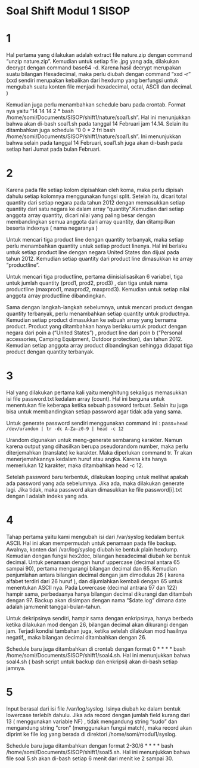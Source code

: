# Soal Shift Modul 1 SISOP
# 1
Hal pertama yang dilakukan adalah extract file nature.zip dengan command “unzip nature.zip”. Kemudian untuk setiap file .jpg yang ada, dilakukan decrypt dengan command base64 -d. Karena hasil decrypt merupakan suatu bilangan Hexadecimal, maka perlu diubah dengan command “xxd -r” (xxd sendiri merupakan kebalikan dari hexdump yang berfungsi untuk mengubah suatu konten file menjadi hexadecimal, octal, ASCII dan decimal. )

Kemudian juga perlu menambahkan schedule baru pada crontab. Format nya yaitu “14 14 14 2 *  bash /home/somi/Documents/SISOP/shift1/nature/soal1.sh”. Hal ini menunjukkan bahwa akan di-bash soal1.sh pada tanggal 14 Februari jam 14.14. Selain itu ditambahkan juga schedule “0 0 * 2 fri bash /home/somi/Documents/SISOP/shift1/nature/soal1.sh”. Ini menunjukkan bahwa selain pada tanggal 14 Februari, soal1.sh juga akan di-bash pada setiap hari Jumat pada bulan Februari.

# 2
Karena pada file setiap kolom dipisahkan oleh koma, maka perlu dipisah dahulu setiap kolomnya menggunakan fungsi split. 
Setelah itu, dicari total quantity dari setiap negara pada tahun 2012 dengan memasukkan setiap quantity dari satu negara ke dalam array “quantity”.Kemudian dari setiap anggota array quantity, dicari nilai yang paling besar dengan membandingkan semua anggota dari array quantity, dan ditampilkan beserta indexnya ( nama negaranya )

Untuk mencari tiga product line dengan quantity terbanyak, maka setiap perlu menambahkan quantity untuk setiap product linenya. Hal ini berlaku untuk setiap product line dengan negara United States dan dijual pada tahun 2012.  Kemudian setiap quantity dari product line dimasukkan ke array “productline”. 

Untuk mencari tiga productline, pertama diinisialisasikan 6 variabel, tiga untuk jumlah quantity (prod1, prod2, prod3) , dan tiga untuk nama productline (maxprod1, maxprod2, maxprod3). Kemudian untuk setiap nilai anggota array productline dibandingkan. 

Sama dengan langkah-langkah sebelumnya, untuk mencari product dengan quantity terbanyak, perlu menambahkan setiap quantity untuk productnya. Kemudian setiap product dimasukkan ke sebuah array yang bernama product. Product yang ditambahkan hanya berlaku untuk product dengan negara dari poin a (“United States”) , product line dari poin b (“Personal accessories, Camping Equipment, Outdoor protection), dan tahun 2012. Kemudian setiap anggota array product dibandingkan sehingga didapat tiga product dengan quantity terbanyak.

# 3
Hal yang dilakukan pertama kali yaitu menghitung sekaligus memasukkan isi file password.txt kedalam array (count). Hal ini berguna untuk menentukan file keberapa ketika sebuah password terbuat. Selain itu juga bisa untuk membandingkan setiap password agar tidak ada yang sama. 

Untuk generate password sendiri menggunakan command ini :
pass=`head /dev/urandom | tr -dc A-Za-z0-9 | head -c 12`

Urandom digunakan untuk meng-generate sembarang karakter. Namun karena output yang dihasilkan berupa pseudorandom number, maka perlu diterjemahkan (translate) ke karakter. Maka diperlukan command tr. Tr akan menerjemahkannya kedalam huruf atau angka. Karena kita hanya memerlukan 12 karakter, maka ditambahkan head -c 12.

Setelah password baru terbentuk, dilakukan looping untuk melihat apakah ada password yang ada sebelumnya. Jika ada, maka dilakukan generate lagi. Jika tidak, maka password akan dimasukkan ke file password[i].txt dengan I adalah indeks yang ada.

# 4
Tahap pertama yaitu kami mengubah isi dari /var/syslog kedalam bentuk ASCII. Hal ini akan mempermudah untuk penamaan pada file backup. Awalnya, konten dari /var/log/syslog diubah ke bentuk plain hexdump. Kemudian dengan fungsi hex2dec, bilangan hexadecimal diubah ke bentuk decimal. Untuk penamaan dengan huruf uppercase (decimal antara 65 sampai 90), pertama mengurangi bilangan decimal dan 65. Kemudian penjumlahan antara bilangan decimal dengan jam dimodulus 26 ( karena alfabet terdiri dari 26 huruf ), dan dijumlahkan kembali dengan 65 untuk menentukan ASCII nya.  Pada Lowercase (decimal antrara 97 dan 122) hampir sama, perbedaanya hanya bilangan decimal dikurangi dan ditambah dengan 97. Backup akan disimpan dengan nama “$date.log” dimana date adalah jam:menit tanggal-bulan-tahun.

Untuk dekripsinya sendiri, hampir sama dengan enkripsinya, hanya berbeda ketika dilakukan mod dengan 26, bilangan decimal akan dikurangi dengan jam. Terjadi kondisi tambahan juga, ketika setelah dilakukan mod hasilnya negatif,, maka bilangan decimal ditambahkan dengan 26. 

Schedule baru juga ditambahkan di crontab dengan format 0 * * * * bash /home/somi/Documents/SISOP/shift1/soal4.sh. Hal ini menunjukkan bahwa soal4.sh ( bash script untuk backup dan enkripsi) akan di-bash setiap jamnya. 

# 5
Input berasal dari isi file /var/log/syslog. Isinya diubah ke dalam bentuk lowercase terlebih dahulu. Jika ada record dengan jumlah field kurang dari 13 ( menggunakan variable NF) , tidak mengandung string “sudo” dan mengandung string “cron” (menggunakan fungsi match), maka record akan diprint ke file log yang berada di direktori /home/somi/modul1/syslog.

Schedule baru juga ditambahkan dengan format 2-30/6 * * * * bash /home/somi/Documents/SISOP/shift1/soal5.sh. Hal ini menunjukkan bahwa file soal 5.sh akan di-bash setiap 6 menit dari menit ke 2 sampai 30. 

